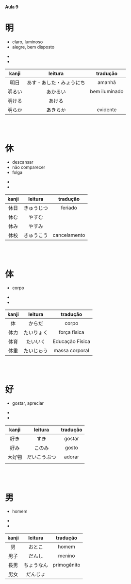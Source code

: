 #### Aula 9


# 明

<ul><li>claro, luminoso</li><li>alegre, bem disposto</li></ul>

<ul><li></li><li></li></ul>

| kanji | leitura | tradução |
|:---:|:---:|:---:|
| 明日 | あす・あした・みょうにち | amanhã |
| 明るい | あかるい | bem iluminado |
| 明ける | あける |  |
| 明らか | あきらか | evidente |

<br><br>


# 休

<ul><li>descansar</li><li>não comparecer</li><li>folga</li></ul>

<ul><li></li><li></li></ul>

| kanji | leitura | tradução |
|:---:|:---:|:---:|
| 休日 | きゅうじつ | feriado |
| 休む | やすむ |  |
| 休み | やすみ |  |
| 休校 | きゅうこう | cancelamento |

<br><br>


# 体

- corpo

<ul><li></li><li></li></ul>

| kanji | leitura | tradução |
|:---:|:---:|:---:|
| 体 | からだ | corpo |
| 体力 | たいりょく | força física |
| 体育 | たいいく | Educação Física |
| 体重 | たいじゅう | massa corporal |

<br><br>


# 好

- gostar, apreciar

<ul><li></li><li></li></ul>

| kanji | leitura | tradução |
|:---:|:---:|:---:|
| 好き | すき | gostar |
| 好み | このみ | gosto |
| 大好物 | だいこうぶつ | adorar |
|  |  |  |

<br><br>


# 男
- homem

<ul><li></li><li></li></ul>

| kanji | leitura | tradução |
|:---:|:---:|:---:|
| 男 | おとこ | homem |
| 男子 | だんし | menino |
| 長男 | ちょうなん | primogênito |
| 男女 | だんじょ |  |